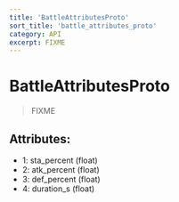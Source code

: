 ```yaml
---
title: 'BattleAttributesProto'
sort_title: 'battle_attributes_proto'
category: API
excerpt: FIXME
---
```


# BattleAttributesProto

> FIXME

## Attributes:

- 1: sta_percent (float)
- 2: atk_percent (float)
- 3: def_percent (float)
- 4: duration_s (float)
